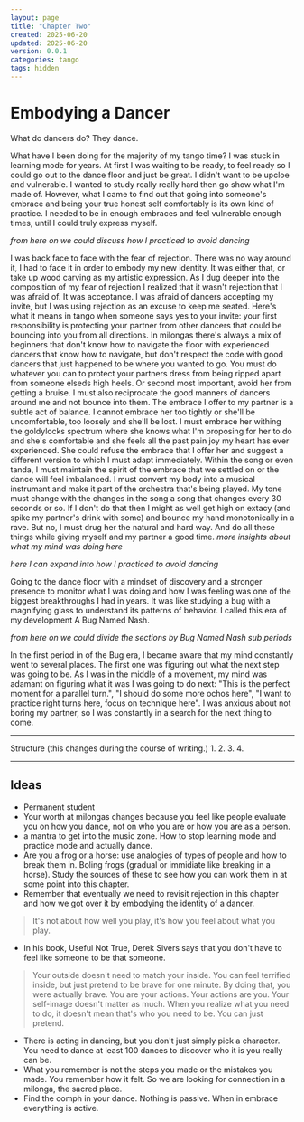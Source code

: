 ```yaml
---
layout: page
title: "Chapter Two"
created: 2025-06-20
updated: 2025-06-20
version: 0.0.1
categories: tango
tags: hidden
---
```


<style>
  .new-sub-section {
    font-size: 1.3em;
  }
</style>


# Embodying a Dancer

What do dancers do? They dance.

What have I been doing for the majority of my tango time? I was stuck in learning mode for years. At first I was waiting to be ready, to feel ready so I could go out to the dance floor and just be great. I didn't want to be upcloe and vulnerable. I wanted to study really really hard then go show what I'm made of. However, what I came to find out that going into someone's embrace and being your true honest self comfortably is its own kind of practice. I needed to be in enough embraces and feel vulnerable enough times, until I could truly express myself.

_from here on we could discuss how I practiced to avoid dancing_

I was back face to face with the fear of rejection. There was no way around it, I had to face it in order to embody my new identity. It was either that, or take up wood carving as my artistic expression. As I dug deeper into the composition of my fear of rejection I realized that it wasn't rejection that I was afraid of. It was acceptance. I was afraid of dancers accepting my invite, but I was using rejection as an excuse to keep me seated. Here's what it means in tango when someone says yes to your invite: your first responsibility is protecting your partner from other dancers that could be bouncing into you from all directions. In milongas there's always a mix of beginners that don't know how to navigate the floor with experienced dancers that know how to navigate, but don't respect the code with good dancers that just happened to be where you wanted to go. You must do whatever you can to protect your partners dress from being ripped apart from someone elseds high heels. Or second most important, avoid her from getting a bruise. I must also reciprocate the good manners of dancers around me and not bounce into them. The embrace I offer to my partner is a subtle act of balance. I cannot embrace her too tightly or she'll be uncomfortable, too loosely and she'll be lost. I must embrace her withing the goldylocks spectrum where she knows what I'm proposing for her to do and she's comfortable and she feels all the past pain joy my heart has ever experienced. She could refuse the embrace that I offer her and suggest a different version to which I must adapt immediately. Within the song or even tanda, I must maintain the spirit of the embrace that we settled on or the dance will feel imbalanced. I must convert my body into a musical instrumant and make it part of the orchestra that's being played. My tone must change with the changes in the song a song that changes every 30 seconds or so. If I don't do that then I might as well get high on extacy (and spike my partner's drink with some) and bounce my hand monotonically in a rave. But no, I must drug her the natural and hard way. And do all these things while giving myself and my partner a good time. _more insights about what my mind was doing here_


_here I can expand into how I practiced to avoid dancing_

Going to the dance floor with a mindset of discovery and a stronger presence to monitor what I was doing and how I was feeling was one of the biggest breakthroughs I had in years. It was like studying a bug with a magnifying glass to understand its patterns of behavior. I called this era of my development A Bug Named Nash.

_from here on we could divide the sections by Bug Named Nash sub periods_

In the first period in of the Bug era, I became aware that my mind constantly went to several places. The first one was figuring out what the next step was going to be. As I was in the middle of a movement, my mind was adamant on figuring what it was I was going to do next: "This is the perfect moment for a parallel turn.", "I should do some more ochos here", "I want to practice right turns here, focus on technique here". I was anxious about not boring my partner, so I was constantly in a search for the next thing to come.

---

Structure (this changes during the course of writing.)
1.
2.
3.
4.

---

## Ideas

* Permanent student
* Your worth at milongas changes because you feel like people evaluate you on how you dance, not on who you are or how you are as a person.
* a mantra to get into the music zone. How to stop learning mode and practice mode and actually dance.
* Are you a frog or a horse: use analogies of types of people and how to break them in. Boling frogs (gradual or immidiate like breaking in a horse). Study the sources of these to see how you can work them in at some point into this chapter.
* Remember that eventually we need to revisit rejection in this chapter and how we got over it by embodying the identity of a dancer.
> It's not about how well you play, it's how you feel about what you play.
* In his book, Useful Not True, Derek Sivers says that you don't have to feel like someone to be that someone.
> Your outside doesn't need to match your inside.
> You can feel terrified inside, but just pretend to be brave for one minute. By doing that, you were actually brave.
> You are your actions. Your actions are you. Your self-image doesn't matter as much.
> When you realize what you need to do, it doesn't mean that's who you need to be. You can just pretend.
* There is acting in dancing, but you don't just simply pick a character. You need to dance at least 100 dances to discover who it is you really can be.
* What you remember is not the steps you made or the mistakes you made. You remember how it felt. So we are looking for connection in a milonga, the sacred place.
* Find the oomph in your dance. Nothing is passive. When in embrace everything is active.

